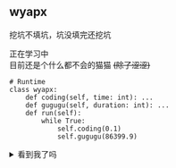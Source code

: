 ## wyapx

挖坑不填坑，坑没填完还挖坑

正在学习中  
目前还是个什么都不会的猫猫 ~~(除了涩涩)~~

```python3
# Runtime
class wyapx:
    def coding(self, time: int): ...
    def gugugu(self, duration: int): ...
    def run(self):
        while True:
            self.coding(0.1)
            self.gugugu(86399.9)

```
<details>
<summary>看到我了吗</summary>

~~**其实我是0**~~
</details>
